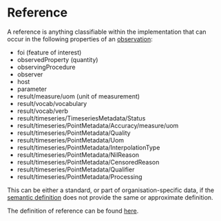 # Reference

A reference is anything classifiable within the implementation that can occur in the following properties of an [observation](observation.md):

- foi (feature of interest)
- observedProperty (quantity)
- observingProcedure
- observer
- host
- parameter
- result/measure/uom (unit of measurement)
- result/vocab/vocabulary
- result/vocab/verb
- result/timeseries/TimeseriesMetadata/Status
- result/timeseries/PointMetadata/Accuracy/measure/uom
- result/timeseries/PointMetadata/Quality
- result/timeseries/PointMetadata/Uom
- result/timeseries/PointMetadata/InterpolationType
- result/timeseries/PointMetadata/NilReason
- result/timeseries/PointMetadata/CensoredReason
- result/timeseries/PointMetadata/Qualifier
- result/timeseries/PointMetadata/Processing

This can be either a standard, or part of organisation-specific data, 
if the [semantic definition](Definition/Semantic/v2023.01/semantic.json) does not provide the same or approximate definition.

The definition of reference can be found [here](Definition/csdl/v2023.01/csdl.xml).
